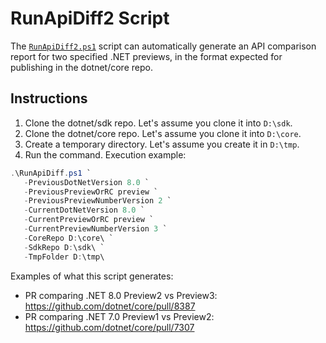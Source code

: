 # RunApiDiff2 Script

The [`RunApiDiff2.ps1`](./RunApiDiff2.ps1) script can automatically generate an API comparison report for two specified .NET previews, in the format expected for publishing in the dotnet/core repo.

## Instructions

1. Clone the dotnet/sdk repo. Let's assume you clone it into `D:\sdk`.
2. Clone the dotnet/core repo. Let's assume you clone it into `D:\core`.
3. Create a temporary directory. Let's assume you create it in `D:\tmp`.
4. Run the command. Execution example:

```powershell
.\RunApiDiff.ps1 `
   -PreviousDotNetVersion 8.0 `
   -PreviousPreviewOrRC preview `
   -PreviousPreviewNumberVersion 2 `
   -CurrentDotNetVersion 8.0 `
   -CurrentPreviewOrRC preview `
   -CurrentPreviewNumberVersion 3 `
   -CoreRepo D:\core\ `
   -SdkRepo D:\sdk\ `
   -TmpFolder D:\tmp\
```

Examples of what this script generates:

- PR comparing .NET 8.0 Preview2 vs Preview3: <https://github.com/dotnet/core/pull/8387>
- PR comparing .NET 7.0 Preview1 vs Preview2: <https://github.com/dotnet/core/pull/7307>